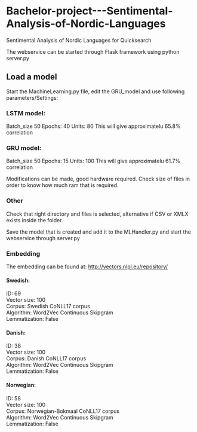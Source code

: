 # Bachelor-project---Sentimental-Analysis-of-Nordic-Languages
Sentimental Analysis of Nordic Languages for Quicksearch

The webservice can be started through Flask framework using python server.py

## Load a model

Start the MachineLearning.py file, edit the GRU_model and use following parameters/Settings:
### LSTM model:
Batch_size 50
Epochs: 40
Units: 80
This will give approximatelu 65.8% correlation

### GRU model:
Batch_size 50
Epochs: 15
Units: 100
This will give approximatelu 61.7% correlation

Modifications can be made, good hardware required. 
Check size of files in order to know how much ram that is required. 

### Other
Check that right directory and files is selected, alternative if CSV or XMLX exists inside the folder.

Save the model that is created and add it to the MLHandler.py and start the webservice through server.py

### Embedding
The embedding can be found at: 
http://vectors.nlpl.eu/repository/ <br />

#### Swedish: <br />
ID: 69 <br />
Vector size: 100 <br />
Corpus: Swedish CoNLL17 corpus <br />
Algorithm: Word2Vec Continuous Skipgram <br />
Lemmatization: False <br />

#### Danish: <br /> 
ID: 38 <br />
Vector size: 100 <br />
Corpus: Danish CoNLL17 corpus <br />
Algorithm: Word2Vec Continuous Skipgram <br />
Lemmatization: False <br />

#### Norwegian: <br />
ID: 58 <br />
Vector size: 100 <br />
Corpus: Norwegian-Bokmaal CoNLL17 corpus <br />
Algorithm: Word2Vec Continuous Skipgram <br />
Lemmatization: False <br />



